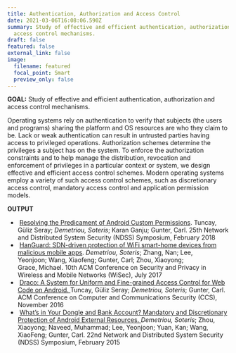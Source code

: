 ```yaml
---
title: Authentication, Authorization and Access Control
date: 2021-03-06T16:08:06.590Z
summary: Study of effective and efficient authentication, authorization and
  access control mechanisms.
draft: false
featured: false
external_link: false
image:
  filename: featured
  focal_point: Smart
  preview_only: false
---
```


**GOAL:** Study of effective and efficient authentication, authorization and access control mechanisms.

Operating systems rely on authentication to verify that subjects (the users and programs) sharing the platform and OS resources are who they claim to be. Lack or weak authentication can result in untrusted parties having access to privileged operations. Authorization schemes determine the privileges a subject has on the system. To enforce the authorization constraints and to help manage the distribution, revocation and enforcement of privileges in a particular context or system, we design effective and efficient access control schemes. Modern operating systems employ a variety of such access control schemes, such as discretionary access control, mandatory access control and application permission models.

**OUTPUT**

*  [Resolving the Predicament of Android Custom Permissions](http://seclab.illinois.edu/wp-content/uploads/2017/12/tuncay2018resolving.pdf). Tuncay, Güliz Seray; *Demetriou, Soteris*; Karan Ganju; Gunter, Carl. 25th Network and Distributed System Security (NDSS) Symposium, February 2018
*  [HanGuard: SDN-driven protection of WiFi smart-home devices from malicious mobile apps](http://soterisdemetriou.com/blog/wp-content/uploads/2016/08/wisec17-final22.pdf). *Demetriou, Soteris*; Zhang, Nan; Lee, Yeonjoon; Wang, Xiaofeng; Gunter, Carl; Zhou, Xiaoyong; Grace, Michael. 10th ACM Conference on Security and Privacy in Wireless and Mobile Networks (WiSec), July 2017
*  [Draco: A System for Uniform and Fine-grained Access Control for Web Code on Android. ](http://soterisdemetriou.com/blog/wp-content/uploads/2016/08/p104-tuncay.pdf)Tuncay, Güliz Seray; *Demetriou, Soteris*; Gunter, Carl. ACM Conference on Computer and Communications Security (CCS), November 2016
*  [What’s in Your Dongle and Bank Account? Mandatory and Discretionary Protection of Android External Resources. ](http://soterisdemetriou.com/blog/wp-content/uploads/2016/08/demetriouNDSS15.pdf)*Demetriou, Soteris*; Zhou, Xiaoyong; Naveed, Muhammad; Lee, Yeonjoon; Yuan, Kan; Wang, XiaoFeng; Gunter, Carl. 22nd Network and Distributed System Security (NDSS) Symposium, February 2015
